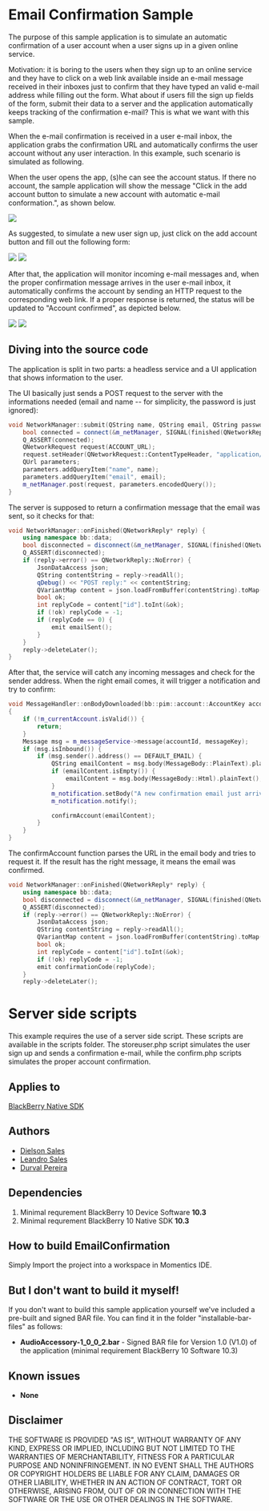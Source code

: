 # Email Confirmation Sample

The purpose of this sample application is to simulate an automatic confirmation of a user account when a user signs up in a given online service.

Motivation: it is boring to the users when they sign up to an online service and they have to click on a web link available inside an e-mail message received in their inboxes just to confirm that they have typed an valid e-mail address while filling out the form. What about if users fill the sign up fields of the form, submit their data to a server and the application automatically keeps tracking of the confirmation e-mail? This is what we want with this sample.

When the e-mail confirmation is received in a user e-mail inbox, the application grabs the confirmation URL and automatically confirms the user account without any user interaction. In this example, such scenario is simulated as following.

When the user opens the app, (s)he can see the account status. If there no account, the sample application will show the message "Click in the add account button to simulate a new account with automatic e-mail conformation.", as shown below.

![](http://i.imgur.com/Zxc9ApA.png)

As suggested, to simulate a new user sign up, just click on the add account button and fill out the following form:

![](http://i.imgur.com/GZOOtk9.png)
![](http://i.imgur.com/A4rsln3.png)

After that, the application will monitor incoming e-mail messages and, when the proper confirmation message arrives in the user e-mail inbox, it automatically confirms the account by sending an HTTP request to the corresponding web link. If a proper response is returned, the status will be updated to "Account confirmed", as depicted below.

![](http://i.imgur.com/Isaa8ku.png)
![](http://i.imgur.com/UA5Jz1p.png)

Diving into the source code
---------------------------

The application is split in two parts: a headless service and a UI application that shows information to the user.

The UI basically just sends a POST request to the server with the informations needed (email and name -- for simplicity, the password is just ignored):

```cpp
void NetworkManager::submit(QString name, QString email, QString password) {
    bool connected = connect(&m_netManager, SIGNAL(finished(QNetworkReply*)), this, SLOT(onFinished(QNetworkReply*)));
    Q_ASSERT(connected);
    QNetworkRequest request(ACCOUNT_URL);
    request.setHeader(QNetworkRequest::ContentTypeHeader, "application/x-www-form-urlencoded");
    QUrl parameters;
    parameters.addQueryItem("name", name);
    parameters.addQueryItem("email", email);
    m_netManager.post(request, parameters.encodedQuery());
}
```

The server is supposed to return a confirmation message that the email was sent, so it checks for that:

```cpp
void NetworkManager::onFinished(QNetworkReply* reply) {
    using namespace bb::data;
    bool disconnected = disconnect(&m_netManager, SIGNAL(finished(QNetworkReply*)), this, SLOT(onFinished(QNetworkReply*)));
    Q_ASSERT(disconnected);
    if (reply->error() == QNetworkReply::NoError) {
        JsonDataAccess json;
        QString contentString = reply->readAll();
        qDebug() << "POST reply:" << contentString;
        QVariantMap content = json.loadFromBuffer(contentString).toMap();
        bool ok;
        int replyCode = content["id"].toInt(&ok);
        if (!ok) replyCode = -1;
        if (replyCode == 0) {
            emit emailSent();
        }
    }
    reply->deleteLater();
}
```

After that, the service will catch any incoming messages and check for the sender address. When the right email comes, it will trigger a notification and try to confirm:

```cpp
void MessageHandler::onBodyDownloaded(bb::pim::account::AccountKey accountId, bb::pim::message::MessageKey messageKey)
{
    if (!m_currentAccount.isValid()) {
        return;
    }
    Message msg = m_messageService->message(accountId, messageKey);
    if (msg.isInbound()) {
        if (msg.sender().address() == DEFAULT_EMAIL) {
            QString emailContent = msg.body(MessageBody::PlainText).plainText();
            if (emailContent.isEmpty()) {
                emailContent = msg.body(MessageBody::Html).plainText();
            }
            m_notification.setBody("A new confirmation email just arrived");
            m_notification.notify();

            confirmAccount(emailContent);
        }
    }
}
```

The confirmAccount function parses the URL in the email body and tries to request it. If the result has the right message, it means the email was confirmed.

```cpp
void NetworkManager::onFinished(QNetworkReply* reply) {
    using namespace bb::data;
    bool disconnected = disconnect(&m_netManager, SIGNAL(finished(QNetworkReply*)), this, SLOT(onFinished(QNetworkReply*)));
    Q_ASSERT(disconnected);
    if (reply->error() == QNetworkReply::NoError) {
        JsonDataAccess json;
        QString contentString = reply->readAll();
        QVariantMap content = json.loadFromBuffer(contentString).toMap();
        bool ok;
        int replyCode = content["id"].toInt(&ok);
        if (!ok) replyCode = -1;
        emit confirmationCode(replyCode);
    }
    reply->deleteLater();
```

Server side scripts
===================

This example requires the use of a server side script. These scripts are available in the scripts folder. The storeuser.php script simulates the user sign up and sends a confirmation e-mail, while the confirm.php scripts simulates the proper account confirmation.

Applies to
----------

[BlackBerry Native SDK](http://developer.blackberry.com/native/)

Authors
-------

* [Dielson Sales](https://github.com/dielsonsales)
* [Leandro Sales](https://github.com/leandroal)
* [Durval Pereira](https://github.com/DurvalPCN)

Dependencies
------------

1. Minimal requrement BlackBerry 10 Device Software **10.3**
2. Minimal requrement BlackBerry 10 Native SDK **10.3**

How to build EmailConfirmation
------------------------------

Simply Import the project into a workspace in Momentics IDE.

But I don't want to build it myself!
------------------------------------

If you don't want to build this sample application yourself we've included a pre-built and signed BAR file. You can find it in the folder "installable-bar-files" as follows:

* **AudioAccessory-1_0_0_2.bar** - Signed BAR file for Version 1.0 (V1.0) of the application (minimal requirement BlackBerry 10 Software 10.3)

Known issues
------------

* **None**

Disclaimer
----------

THE SOFTWARE IS PROVIDED "AS IS", WITHOUT WARRANTY OF ANY KIND, EXPRESS OR IMPLIED, INCLUDING BUT NOT LIMITED TO THE WARRANTIES OF MERCHANTABILITY, FITNESS FOR A PARTICULAR PURPOSE AND NONINFRINGEMENT. IN NO EVENT SHALL THE AUTHORS OR COPYRIGHT HOLDERS BE LIABLE FOR ANY CLAIM, DAMAGES OR OTHER LIABILITY, WHETHER IN AN ACTION OF CONTRACT, TORT OR OTHERWISE, ARISING FROM, OUT OF OR IN CONNECTION WITH THE SOFTWARE OR THE USE OR OTHER DEALINGS IN THE SOFTWARE.

